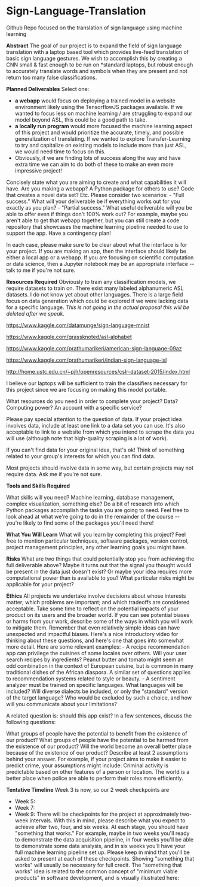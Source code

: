 # Sign-Language-Translation
Github Repo focused on the translation of sign language using machine learning

**Abstract**
The goal of our project is to expand the field of sign language translation with a laptop based tool which provides live-feed translation of basic sign language gestures. We wish to accomplish this by creating a CNN small & fast enough to be run on \*standard laptops, but robust enough to accurately translate words and symbols when they are present and not return too many false classifications.

**Planned Deliverables**
Select one:
- **a webapp** would focus on deploying a trained model in a website environment likely using the TensorflowJS packages available. 
If we wanted to focus less on machine learning / are struggling to expand our model beyond ASL, this could be a good path to take.
- **a locally run program** would more focused the machine learning aspect of this project and would prioritize the accurate, timely, and possible generalization of translating. If we wanted to explore Transfer-Learning to try and capitalize on existing models to include more than just ASL, we would need time to focus on this.
- Obviously, if we are finding lots of success along the way and have extra time we can aim to do both of these to make an even more impressive project!

Concisely state what you are aiming to create and what capabilities it will have. Are you making a webapp? A Python package for others to use? Code that creates a novel data set? Etc. Please consider two scenarios: - "Full success." What will your deliverable be if everything works out for you exactly as you plan? - "Partial success." What useful deliverable will you be able to offer even if things don't 100% work out? For example, maybe you aren't able to get that webapp together, but you can still create a code repository that showcases the machine learning pipeline needed to use to support the app. Have a contingency plan!

In each case, please make sure to be clear about what the interface is for your project. If you are making an app, then the interface should likely be either a local app or a webapp. If you are focusing on scientific computation or data science, then a Jupyter notebook may be an appropriate interface -- talk to me if you're not sure.

**Resources Required**
Obviously to train any classification models, we require datasets to train on. There exist many labeled alphanumeric ASL datasets. I do not know yet about other languages. There is a large field focus on data generation which could be explored if we were lacking data for a specific language. *This is not going in the actual proposal this will be deleted after we speak*.

https://www.kaggle.com/datamunge/sign-language-mnist

https://www.kaggle.com/grassknoted/asl-alphabet

https://www.kaggle.com/prathumarikeri/american-sign-language-09az

https://www.kaggle.com/prathumarikeri/indian-sign-language-isl

http://home.ustc.edu.cn/~pjh/openresources/cslr-dataset-2015/index.html

I believe our laptops will be sufficient to train the classifiers necessary for this project since we are focusing on making this model portable. 


What resources do you need in order to complete your project? Data? Computing power? An account with a specific service?

Please pay special attention to the question of data. If your project idea involves data, include at least one link to a data set you can use. It's also acceptable to link to a website from which you intend to scrape the data you will use (although note that high-quality scraping is a lot of work).

If you can't find data for your original idea, that's ok! Think of something related to your group's interests for which you can find data.

Most projects should involve data in some way, but certain projects may not require data. Ask me if you're not sure.

**Tools and Skills Required**

What skills will you need? Machine learning, database management, complex visualization, something else? Do a bit of research into which Python packages accomplish the tasks you are going to need. Feel free to look ahead at what we're going to do in the remainder of the course -- you're likely to find some of the packages you'll need there!

**What You Will Learn**
What will you learn by completing this project? Feel free to mention particular techniques, software packages, version control, project management principles, any other learning goals you might have.

**Risks**
What are two things that could potentially stop you from achieving the full deliverable above? Maybe it turns out that the signal you thought would be present in the data just doesn't exist? Or maybe your idea requires more computational power than is available to you? What particular risks might be applicable for your project?

**Ethics**
All projects we undertake involve decisions about whose interests matter; which problems are important; and which tradeoffs are considered acceptable. Take some time to reflect on the potential impacts of your product on its users and the broader world. If you can see potential biases or harms from your work, describe some of the ways in which you will work to mitigate them. Remember that even relatively simple ideas can have unexpected and impactful biases. Here's a nice introductory video for thinking about these questions, and here's one that goes into somewhat more detail. Here are some relevant examples: - A recipe recommendation app can privilege the cuisines of some locales over others. Will your user search recipes by ingredients? Peanut butter and tomato might seem an odd combination in the context of European cuisine, but is common in many traditional dishes of the African diaspora. A similar set of questions applies to recommendation systems related to style or beauty. - A sentiment analyzer must be trained on specific languages. What languages will be included? Will diverse dialects be included, or only the "standard" version of the target language? Who would be excluded by such a choice, and how will you communicate about your limitations?

A related question is: should this app exist? In a few sentences, discuss the following questions:

What groups of people have the potential to benefit from the existence of our product?
What groups of people have the potential to be harmed from the existence of our product?
Will the world become an overall better place because of the existence of our product? Describe at least 2 assumptions behind your answer. For example, if your project aims to make it easier to predict crime, your assumptions might include:
Criminal activity is predictable based on other features of a person or location.
The world is a better place when police are able to perform their roles more efficiently.

**Tentative Timeline**
Week 3 is now, so our 2 week checkpoints are
- Week 5: 
- Week 7: 
- Week 9: 
There will be checkpoints for the project at approximately two-week intervals. With this in mind, please describe what you expect to achieve after two, four, and six weeks. At each stage, you should have "something that works." For example, maybe in two weeks you'll ready to demonstrate the data acquisition pipeline, in four weeks you'll be able to demonstrate some data analysis, and in six weeks you'll have your full machine learning pipeline set up. Please keep in mind that you'll be asked to present at each of these checkpoints. Showing "something that works" will usually be necessary for full credit. The "something that works" idea is related to the common concept of "minimum viable products" in software development, and is visually illustrated here:
